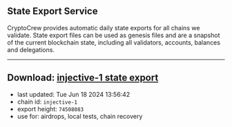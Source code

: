 ## State Export Service
CryptoCrew provides automatic daily state exports for all chains we validate. State export files can be used as genesis files and are a snapshot of the current blockchain state, including all validators, accounts, balances and delegations.

---
**Download: [injective-1 state export](https://dl-eu2.ccvalidators.com/SERVICE/injective/injective-1_export_74508083.json)**
---

- last updated: Tue Jun 18 2024 13:56:42
- chain id: `injective-1`
- export height: `74508083`
- use for: airdrops, local tests, chain recovery
